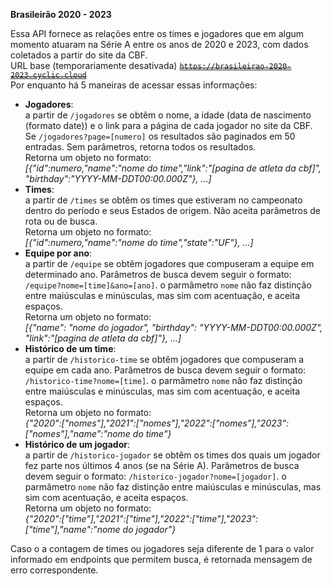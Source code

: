 <b>Brasileirão 2020 - 2023</b>

Essa API fornece as relações entre os times e jogadores que em algum momento atuaram na Série A entre os anos de 2020 e 2023, com dados coletados a partir do site da CBF.
</br>
URL base (temporariamente desativada) ~~<code>https://brasileirao-2020-2023.cyclic.cloud</code>~~ </br> 
Por enquanto há 5 maneiras de acessar essas informações:

<ul>
<li><b>Jogadores</b>:</br>
</tab> a partir de <code>/jogadores</code> se obtêm o nome, a idade (data de nascimento (formato date)) e o link para a página de cada jogador no site da CBF. Se <code>/jogadores?page=[numero]</code> os resultados são paginados em 50 entradas. Sem parâmetros, retorna todos os resultados. </br> Retorna um objeto no formato: </br>
</tab> <i>[{"id":numero,"name":"nome do time","link":"[pagina de atleta da cbf]", "birthday":"YYYY-MM-DDT00:00.000Z"}, ...]</i>
<li><b>Times</b>:</br>
</tab> a partir de <code>/times</code> se obtêm os times que estiveram no campeonato dentro do período e seus Estados de origem. Não aceita parâmetros de rota ou de busca.  </br>Retorna um objeto no formato: </br>
</tab> <i>[{"id":numero,"name":"nome do time","state":"UF"}, ...]</i>
<li><b>Equipe por ano</b>:</br>
</tab> a partir de <code>/equipe</code> se obtêm jogadores que compuseram a equipe em determinado ano. Parâmetros de busca devem seguir o formato: <code>/equipe?nome=[time]&ano=[ano]</code>. o parmâmetro <code>nome</code> não faz distinção entre maiúsculas e minúsculas, mas sim com acentuação, e aceita espaços.  </br>Retorna um objeto no formato: </br>
</tab> <i>[{"name": "nome do jogador", "birthday": "YYYY-MM-DDT00:00.000Z", "link":"[pagina de atleta da cbf]"}, ...]</i>
<li><b>Histórico de um time</b>:</br>
</tab> a partir de <code>/historico-time</code> se obtêm jogadores que compuseram a equipe em cada ano. Parâmetros de busca devem seguir o formato: <code>/historico-time?nome=[time]</code>. o parmâmetro <code>nome</code> não faz distinção entre maiúsculas e minúsculas, mas sim com acentuação, e aceita espaços.  </br>Retorna um objeto no formato: </br>
</tab> <i>{"2020":["nomes"],"2021":["nomes"],"2022":["nomes"],"2023":["nomes"],"name":"nome do time"}</i>
<li><b>Histórico de um jogador</b>:</br>
</tab> a partir de <code>/historico-jogador</code> se obtêm os times dos quais um jogador fez parte nos últimos 4 anos (se na Série A). Parâmetros de busca devem seguir o formato: <code>/historico-jogador?nome=[jogador]</code>. o parmâmetro <code>nome</code> não faz distinção entre maiúsculas e minúsculas, mas sim com acentuação, e aceita espaços.  </br>Retorna um objeto no formato: </br>
</tab> <i>{"2020":["time"],"2021":["time"],"2022":["time"],"2023":["time"],"name":"nome do jogador"}</i>
</ul>

Caso o a contagem de times ou jogadores seja diferente de 1 para o valor informado em endpoints que permitem busca, é retornada mensagem de erro correspondente.
